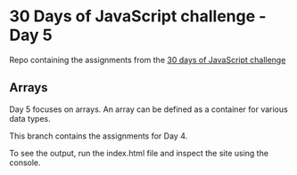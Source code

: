 # 30 Days of JavaScript challenge - Day 5

Repo containing the assignments from the [30 days of JavaScript challenge](https://github.com/Asabeneh/30-Days-Of-JavaScript/blob/master/05_Day_Arrays/05_day_arrays.md)

## Arrays

Day 5 focuses on arrays. An array can be defined as a container for various data types.

This branch contains the assignments for Day 4.

To see the output, run the index.html file and inspect the site using the console.